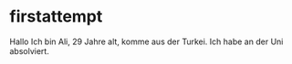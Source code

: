 # firstattempt
Hallo Ich bin Ali, 29 Jahre alt, komme aus der Turkei. Ich habe an der Uni
absolviert.
